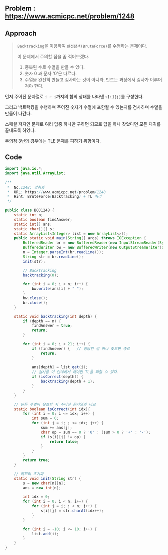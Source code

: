 ## Problem : https://www.acmicpc.net/problem/1248

## Approach

> `Backtracking`을 이용하여 `완전탐색(BruteForce)`를 수행하는 문제이다.
>
> 이 문제에서 주의할 점을 좀 적어보겠다.
>
> 1. 중복된 수로 수열을 만들 수 있다.
> 2. 숫자 0 과 문자 '0'은 다르다.
> 3. 수열을 완전히 만들고 검사하는 것이 아니라, 만드는 과정에서 검사가 이루어져야 한다.

먼저 주어진 문자열로 `i ~ j`까지의 합의 상태를 나타낸 `s[i][j]`를 구성한다.

그리고 백트랙킹을 수행하며 주어진 숫자가 수열에 포함될 수 있는지를 검사하며 수열을 만들어 나간다.

스페셜 저지인 문제로 여러 답중 하나만 구하면 되므로 답을 하나 찾았다면 모든 재귀를 끝내도록 하였다.

주의점 3번의 경우에는 TLE 문제를 피하기 위함이다.

## Code

```java
import java.io.*;
import java.util.ArrayList;

/**
 *  No.1248: 맞춰봐
 *  URL: https://www.acmicpc.net/problem/1248
 *  Hint: BruteForce(Backtracking) + TL 처리
 */

public class BOJ1248 {
    static int n;
    static boolean findAnswer;
    static int[] ans;
    static char[][] s;
    static ArrayList<Integer> list = new ArrayList<>();
    public static void main(String[] args) throws IOException {
        BufferedReader br = new BufferedReader(new InputStreamReader(System.in));
        BufferedWriter bw = new BufferedWriter(new OutputStreamWriter(System.out));
        n = Integer.parseInt(br.readLine());
        String str = br.readLine();
        init(str);

        // Backtracking
        backtracking(0);

        for (int i = 0; i < n; i++) {
            bw.write(ans[i] + " ");
        }
        bw.close();
        br.close();
    }

    static void backtracking(int depth) {
        if (depth == n) {
            findAnswer = true;
            return;
        }

        for (int i = 0; i < 21; i++) {
            if (findAnswer) {   // 정답인 걸 하나 찾으면 종료
                return;
            }

            ans[depth] = list.get(i);
            // 검사를 이 단계에서 해야만 TL을 피할 수 있다.
            if (isCorrect(depth)) {
                backtracking(depth + 1);
            }
        }
    }

    // 만든 수열이 유효한 지 주어진 문자열과 비교
    static boolean isCorrect(int idx){
        for (int i = 0; i <= idx; i++) {
            int sum = 0;
            for (int j = i; j <= idx; j++) {
                sum += ans[j];
                char op = sum == 0 ? '0' : (sum > 0 ? '+' : '-');
                if (s[i][j] != op) {
                    return false;
                }
            }
        }
        return true;
    }

    // 메모리 초기화
    static void init(String str) {
        s = new char[n][n];
        ans = new int[n];

        int idx = 0;
        for (int i = 0; i < n; i++) {
            for (int j = i; j < n; j++) {
                s[i][j] = str.charAt(idx++);
            }
        }

        for (int i = -10; i <= 10; i++) {
            list.add(i);
        }
    }
}
```